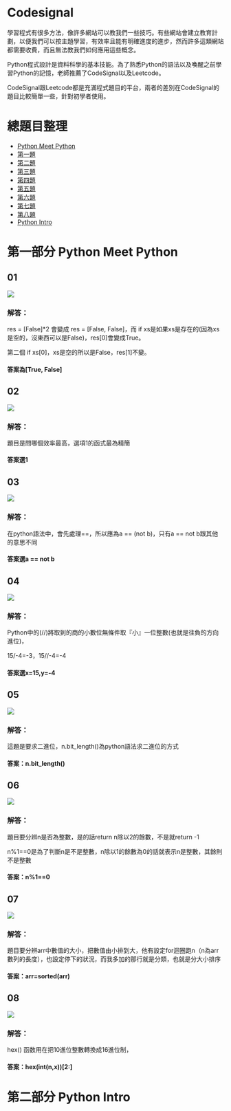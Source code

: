 # Codesignal
學習程式有很多方法，像許多網站可以教我們一些技巧。有些網站會建立教育計劃，以便我們可以按主題學習，有效率且能有明確進度的進步，然而許多這類網站都需要收費，而且無法教我們如何應用這些概念。

Python程式設計是資料科學的基本技能。為了熟悉Python的語法以及喚醒之前學習Python的記憶，老師推薦了CodeSignal以及Leetcode。

CodeSignal跟Leetcode都是充滿程式題目的平台，兩者的差別在CodeSignal的題目比較簡單一些，針對初學者使用。

# 總題目整理
- [Python Meet Python](#第一部分-Python-Meet-Python)
- [第一題](#01)
- [第二題](#02)
- [第三題](#03)
- [第四題](#04)
- [第五題](#05)
- [第六題](#06)
- [第七題](#07)
- [第八題](#08)
- [Python Intro](#第二部分-Python-Intro)

# 第一部分 Python Meet Python

## 01
![](/image/01.png)

### 解答：
res = [False]*2 會變成 res = [False, False]，而 if xs是如果xs是存在的(因為xs是空的，沒東西可以是False)，res[0]會變成True。

第二個 if xs[0]，xs是空的所以是False，res[1]不變。

#### 答案為[True, False]

## 02

![](/image/02.png)

### 解答：
題目是問哪個效率最高，選項1的函式最為精簡

#### 答案選1

## 03

![](/image/03.png)

### 解答：
在python語法中，會先處理==，所以應為a == (not b)，只有a == not b跟其他的意思不同

#### 答案選a == not b

## 04

![](/image/04.png)

### 解答：
Python中的(//)將取到的商的小數位無條件取『小』一位整數(也就是往負的方向進位)，

15/-4=-3，15//-4=-4

#### 答案選x=15,y=-4

## 05

![](/image/05.png)

### 解答：
這題是要求二進位，n.bit_length()為python語法求二進位的方式

#### 答案：n.bit_length()

## 06

![](/image/06.png)

### 解答：
題目要分辨n是否為整數，是的話return n除以2的餘數，不是就return -1

n%1==0是為了判斷n是不是整數，n除以1的餘數為0的話就表示n是整數，其餘則不是整數

#### 答案：n%1==0

## 07

![](/image/07.png)

### 解答：
題目要分辨arr中數值的大小，把數值由小排到大，他有設定for迴圈跑n（n為arr數列的長度），也設定停下的狀況，而我多加的那行就是分類，也就是分大小排序

#### 答案：arr=sorted(arr)

## 08

![](/image/08.png)

### 解答：
hex() 函数用在把10進位整數轉換成16進位制，

#### 答案：hex(int(n,x))[2:]

# 第二部分 Python Intro
